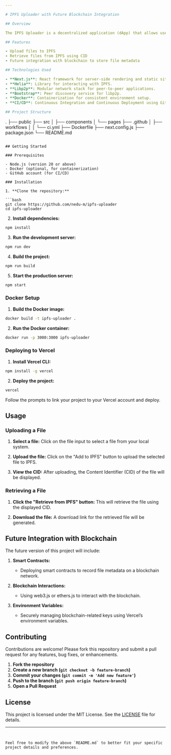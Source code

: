 ```yaml
---

# IPFS Uploader with Future Blockchain Integration

## Overview

The IPFS Uploader is a decentralized application (dApp) that allows users to upload files to the InterPlanetary File System (IPFS) and retrieve them using their unique Content Identifier (CID). This project is built using Next.js and Helia, providing a robust interface for file management on the IPFS network. Future updates will integrate blockchain technology to record file metadata on a smart contract, enhancing the security and traceability of the uploaded files.

## Features

- Upload files to IPFS
- Retrieve files from IPFS using CID
- Future integration with blockchain to store file metadata

## Technologies Used

- **Next.js**: React framework for server-side rendering and static site generation.
- **Helia**: Library for interacting with IPFS.
- **Libp2p**: Modular network stack for peer-to-peer applications.
- **Bootstrap**: Peer discovery service for libp2p.
- **Docker**: Containerization for consistent environment setup.
- **CI/CD**: Continuous Integration and Continuous Deployment using GitHub Actions.

## Project Structure

```
.
├── public
├── src
│   ├── components
│   └── pages
├── .github
│   ├── workflows
│   │   └── ci.yml
├── Dockerfile
├── next.config.js
├── package.json
└── README.md
```

## Getting Started

### Prerequisites

- Node.js (version 20 or above)
- Docker (optional, for containerization)
- GitHub account (for CI/CD)

### Installation

1. **Clone the repository:**

```bash
git clone https://github.com/nedu-m/ipfs-uploader
cd ipfs-uploader
```

2. **Install dependencies:**

```bash
npm install
```

3. **Run the development server:**

```bash
npm run dev
```

4. **Build the project:**

```bash
npm run build
```

5. **Start the production server:**

```bash
npm start
```

### Docker Setup

1. **Build the Docker image:**

```bash
docker build -t ipfs-uploader .
```

2. **Run the Docker container:**

```bash
docker run -p 3000:3000 ipfs-uploader
```

### Deploying to Vercel

1. **Install Vercel CLI:**

```bash
npm install -g vercel
```

2. **Deploy the project:**

```bash
vercel
```

Follow the prompts to link your project to your Vercel account and deploy.

## Usage

### Uploading a File

1. **Select a file:**
   Click on the file input to select a file from your local system.

2. **Upload the file:**
   Click on the "Add to IPFS" button to upload the selected file to IPFS.

3. **View the CID:**
   After uploading, the Content Identifier (CID) of the file will be displayed.

### Retrieving a File

1. **Click the "Retrieve from IPFS" button:**
   This will retrieve the file using the displayed CID.

2. **Download the file:**
   A download link for the retrieved file will be generated.

## Future Integration with Blockchain

The future version of this project will include:

1. **Smart Contracts:**
   - Deploying smart contracts to record file metadata on a blockchain network.

2. **Blockchain Interactions:**
   - Using web3.js or ethers.js to interact with the blockchain.

3. **Environment Variables:**
   - Securely managing blockchain-related keys using Vercel’s environment variables.

## Contributing

Contributions are welcome! Please fork this repository and submit a pull request for any features, bug fixes, or enhancements.

1. **Fork the repository**
2. **Create a new branch (`git checkout -b feature-branch`)**
3. **Commit your changes (`git commit -m 'Add new feature'`)**
4. **Push to the branch (`git push origin feature-branch`)**
5. **Open a Pull Request**

## License

This project is licensed under the MIT License. See the [LICENSE](LICENSE) file for details.

---
```


Feel free to modify the above `README.md` to better fit your specific project details and preferences.